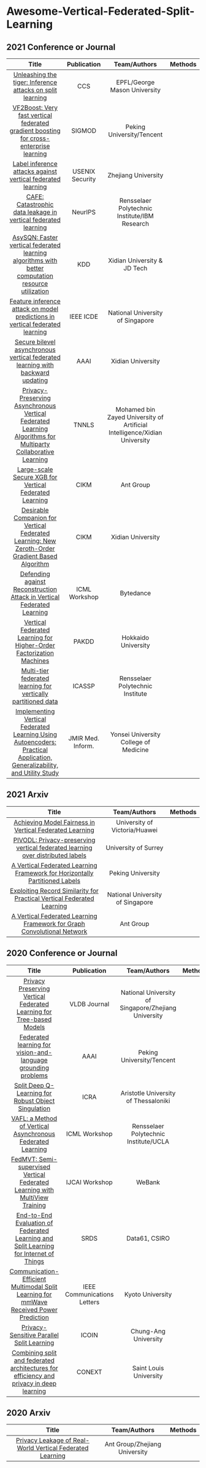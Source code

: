 # Awesome-Vertical-Federated-Split-Learning

## 2021 Conference or Journal
Title | Publication  | Team/Authors  | Methods
:------: | :------: | :------: | :------:
[Unleashing the tiger: Inference attacks on split learning](https://arxiv.org/abs/2012.02670) |  CCS  |EPFL/George Mason University|
[VF2Boost: Very fast vertical federated gradient boosting for cross-enterprise learning](https://dl.acm.org/doi/abs/10.1145/3448016.3457241) | SIGMOD| Peking University/Tencent|
[Label inference attacks against vertical federated learning](https://nesa.zju.edu.cn/download/fc_pdf_label_infer.pdf) |  USENIX Security  |Zhejiang University|
[CAFE: Catastrophic data leakage in vertical federated learning](https://arxiv.org/abs/2110.15122) | NeurIPS|Rensselaer Polytechnic Institute/IBM Research |
[AsySQN: Faster vertical federated learning algorithms with better computation resource utilization](https://dl.acm.org/doi/abs/10.1145/3447548.3467169) | KDD| Xidian University & JD Tech |
[Feature inference attack on model predictions in vertical federated learning](https://arxiv.org/abs/2010.10152) |  IEEE ICDE  | National University of Singapore |
[Secure bilevel asynchronous vertical federated learning with backward updating](https://ojs.aaai.org/index.php/AAAI/article/view/17301) | AAAI | Xidian University  |  
[Privacy-Preserving Asynchronous Vertical Federated Learning Algorithms for Multiparty Collaborative Learning](https://arxiv.org/abs/1812.03288) | TNNLS | Mohamed bin Zayed University of Artificial Intelligence/Xidian University  | 
[Large-scale Secure XGB for Vertical Federated Learning](https://dl.acm.org/doi/abs/10.1145/3459637.348236) | CIKM | Ant Group | 
[Desirable Companion for Vertical Federated Learning: New Zeroth-Order Gradient Based Algorithm](https://dl.acm.org/doi/pdf/10.1145/3459637.3482249) | CIKM | Xidian University| 
[Defending against Reconstruction Attack in Vertical Federated Learning](https://fl-icml.github.io/2021/papers/FL-ICML21_paper_21.pdf) |  ICML Workshop  | Bytedance |
[Vertical Federated Learning for Higher-Order Factorization Machines](https://link.springer.com/chapter/10.1007/978-3-030-75765-6_28/) |  PAKDD  |Hokkaido University |
[Multi-tier federated learning for vertically partitioned data](https://link.springer.com/chapter/10.1007/978-3-030-75765-6_28/) |  ICASSP  |Rensselaer Polytechnic Institute|
[Implementing Vertical Federated Learning Using Autoencoders: Practical Application, Generalizability, and Utility Study](https://medinform.jmir.org/2021/6/e26598/) |  JMIR Med. Inform.  | Yonsei University College of Medicine |

## 2021 Arxiv
Title | Team/Authors | Methods
:------: | :------: | :------: 
[Achieving Model Fairness in Vertical Federated Learning](https://arxiv.org/abs/2109.08344) |  University of Victoria/Huawei |
[PIVODL: Privacy-preserving vertical federated learning over distributed labels](https://arxiv.org/abs/2108.11444) | University of Surrey |
[A Vertical Federated Learning Framework for Horizontally Partitioned Labels](https://arxiv.org/abs/2106.10056) |  Peking University | 
[Exploiting Record Similarity for Practical Vertical Federated Learning](https://arxiv.org/pdf/2106.06312.pdf) |  National University of Singapore |
[A Vertical Federated Learning Framework for Graph Convolutional Network](https://arxiv.org/abs/2106.11593) |  Ant Group | 

## 2020 Conference or Journal
Title | Publication  | Team/Authors  | Methods
:------: | :------: | :------: | :------:
[Privacy Preserving Vertical Federated Learning for Tree-based Models](http://www.vldb.org/pvldb/vol13/p2090-wu.pdf) | VLDB Journal | National University of Singapore/Zhejiang University|
[Federated learning for vision-and-language grounding problems](https://ojs.aaai.org/index.php/AAAI/article/view/6824) | AAAI | Peking University/Tencent|
[Split Deep Q-Learning for Robust Object Singulation](https://ieeexplore.ieee.org/abstract/document/9196647) | ICRA | Aristotle University of Thessaloniki|
[VAFL: a Method of Vertical Asynchronous Federated Learning](https://arxiv.org/abs/2007.06081) | ICML Workshop | Rensselaer Polytechnic Institute/UCLA  |
[FedMVT: Semi-supervised Vertical Federated Learning with MultiView Training](https://arxiv.org/abs/2008.10838v1) | IJCAI Workshop | WeBank|
[End-to-End Evaluation of Federated Learning and Split Learning for Internet of Things](https://ieeexplore.ieee.org/abstract/document/9252066) | SRDS | Data61, CSIRO|
[Communication-Efficient Multimodal Split Learning for mmWave Received Power Prediction](https://ieeexplore.ieee.org/abstract/document/9026781) | IEEE Communications Letters | Kyoto University|
[Privacy-Sensitive Parallel Split Learning](https://ieeexplore.ieee.org/abstract/document/9016486) | ICOIN | Chung-Ang University|
[Combining split and federated architectures for efficiency and privacy in deep learning](https://dl.acm.org/doi/abs/10.1145/3386367.3431678) | CONEXT | Saint Louis University|

## 2020 Arxiv
Title | Team/Authors | Methods
:------: | :------: | :------:
[Privacy Leakage of Real-World Vertical Federated Learning](https://arxiv.org/abs/2011.09290) | Ant Group/Zhejiang University |
